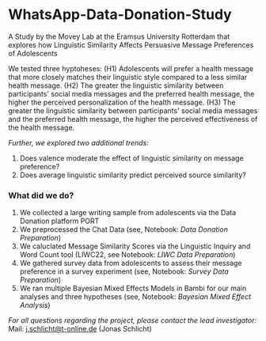 # WhatsApp-Data-Donation-Study
A Study by the Movey Lab at the Eramsus University Rotterdam that explores how Linguistic Similarity Affects Persuasive Message Preferences of Adolescents

We tested three hyptoheses:
(H1) Adolescents will prefer a health message that more closely matches their linguistic style compared to a less similar health message.
(H2) The greater the linguistic similarity between participants' social media messages and the preferred health message, the higher the perceived personalization of the health message. 
(H3) The greater the linguistic similarity between participants' social media messages and the preferred health message, the higher the perceived effectiveness of the health message.

*Further, we explored two additional trends:*
1. Does valence moderate the effect of linguistic similarity on message preference?
2. Does average linguistic similarity predict perceived source similarity?


### What did we do?
1. We collected a large writing sample from adolescents via the Data Donation platform PORT
2. We preprocessed the Chat Data (see, Notebook: *Data Donation Preparation*)
3. We caluclated Message Similarity Scores via the Linguistic Inquiry and Word Count tool (LIWC22, see Notebook: *LIWC Data Preparation*)
4. We gathered survey data from adolescents to assess their message preference in a survey experiment (see, Notebook: *Survey Data Preparation*)
5. We ran multiple Bayesian Mixed Effects Models in Bambi for our main analyses and three hypotheses (see, Notebook: *Bayesian Mixed Effect Analysis*)

*For all questions regarding the project, please contact the lead investigator:*
Mail: j.schlicht@t-online.de (Jonas Schlicht)
